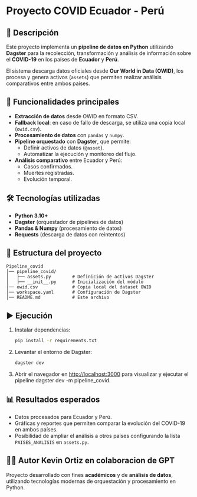 # Proyecto COVID Ecuador - Perú

## 📌 Descripción

Este proyecto implementa un **pipeline de datos en Python** utilizando **Dagster** para la recolección, transformación y análisis de información sobre el **COVID-19** en los países de **Ecuador** y **Perú**.

El sistema descarga datos oficiales desde **Our World in Data (OWID)**, los procesa y genera activos (`assets`) que permiten realizar análisis comparativos entre ambos países.

## 🚀 Funcionalidades principales

- **Extracción de datos** desde OWID en formato CSV.
- **Fallback local**: en caso de fallo de descarga, se utiliza una copia local (`owid.csv`).
- **Procesamiento de datos** con `pandas` y `numpy`.
- **Pipeline orquestado** con **Dagster**, que permite:
  - Definir activos de datos (`@asset`).
  - Automatizar la ejecución y monitoreo del flujo.
- **Análisis comparativo** entre Ecuador y Perú:
  - Casos confirmados.
  - Muertes registradas.
  - Evolución temporal.

## 🛠️ Tecnologías utilizadas

- **Python 3.10+**
- **Dagster** (orquestador de pipelines de datos)
- **Pandas & Numpy** (procesamiento de datos)
- **Requests** (descarga de datos con reintentos)

## 📂 Estructura del proyecto

```
Pipeline_covid
│── pipeline_covid/
│   ├── assets.py        # Definición de activos Dagster
│   ├── __init__.py      # Inicialización del módulo
│── owid.csv             # Copia local del dataset OWID
│── workspace.yaml       # Configuración de Dagster
│── README.md            # Este archivo
```

## ▶️ Ejecución

1. Instalar dependencias:
   ```bash
   pip install -r requirements.txt
   ```
2. Levantar el entorno de Dagster:
   ```bash
   dagster dev
   ```
3. Abrir el navegador en [http://localhost:3000](http://localhost:3000) para visualizar y ejecutar el pipeline
   dagster dev -m pipeline_covid.

## 📊 Resultados esperados

- Datos procesados para Ecuador y Perú.
- Gráficas y reportes que permiten comparar la evolución del COVID-19 en ambos países.
- Posibilidad de ampliar el análisis a otros países configurando la lista `PAISES_ANALISIS` en `assets.py`.

## 👨‍💻 Autor Kevin Ortiz en colaboracion de GPT

Proyecto desarrollado con fines **académicos** y de **análisis de datos**, utilizando tecnologías modernas de orquestación y procesamiento en Python.
